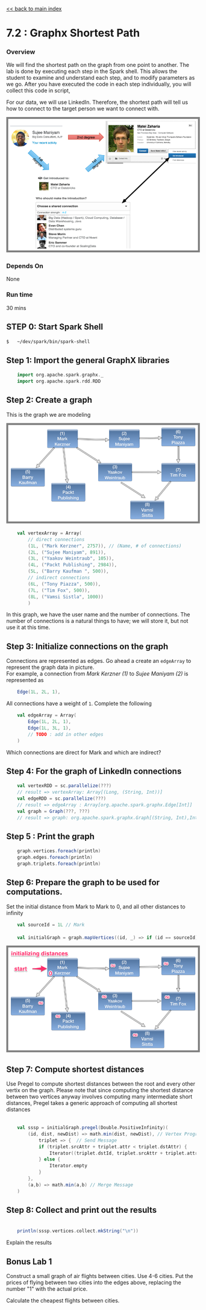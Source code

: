 <link rel='stylesheet' href='../assets/css/main.css'/>

[<< back to main index](../README.md)

7.2 : Graphx Shortest Path
============================

### Overview
We will find the shortest path on the graph from one point to another. The lab is done by executing each step
in the Spark shell. This allows the student to examine and understand each step, and to modify parameters as we go.
After you have executed the code in each step individually, you will collect this code in script,

For our data, we will use LinkedIn. Therefore, the shortest path will tell us how to connect to the target person
we want to connect with.

<img src="../assets/images/7.2-connections.png" style="border: 5px solid grey; max-width:100%;" />

### Depends On
None

### Run time
30 mins


## STEP 0: Start Spark Shell
```bash
$   ~/dev/spark/bin/spark-shell
```

## Step 1: Import the general GraphX libraries

```scala
    import org.apache.spark.graphx._
    import org.apache.spark.rdd.RDD
```


## Step 2: Create a graph

This is the graph we are modeling

<img src="../assets/images/7.2-network.png" style="border: 5px solid grey; max-width:100%;" />


```scala
    val vertexArray = Array(
        // direct connections
        (1L, ("Mark Kerzner", 2757)), // (Name, # of connections)
        (2L, ("Sujee Maniyam", 891)),
        (3L, ("Yaakov Weintraub", 105)),
        (4L, ("Packt Publishing", 2984)),
        (5L, ("Barry Kaufman ", 500)),
        // indirect connections
        (6L, ("Tony Piazza", 500)),
        (7L, ("Tim Fox", 500)),
        (8L, ("Vamsi Sistla", 1000))
        )
```

In this graph, we have the user name and the number of connections. The number of connections is a natural things to have;
we will store it, but not use it at this time.



## Step 3: Initialize connections on the graph
Connections are represented as edges.  Go ahead a create an `edgeArray` to represent the graph data in picture.  
For example, a connection from *Mark Kerzner (1)* to *Sujee Maniyam (2)* is represented as

```scala
    Edge(1L, 2L, 1),
```
All connections have a weight of `1`.  Complete the following

```scala
    val edgeArray = Array(
        Edge(1L, 2L, 1),
        Edge(1L, 3L, 1),
        // TODO : add in other edges
    )
```

Which connections are direct for Mark and which are indirect?

## Step 4: For the graph of LinkedIn connections

```scala
    val vertexRDD = sc.parallelize(???)
    // result => vertexArray: Array[(Long, (String, Int))]
    val edgeRDD = sc.parallelize(???)
    // result => edgeArray : Array[org.apache.spark.graphx.Edge[Int]]
    val graph = Graph(???, ???)
    // result => graph: org.apache.spark.graphx.Graph[(String, Int),Int]
```

## Step 5 : Print the graph
```scala
    graph.vertices.foreach(println)
    graph.edges.foreach(println)
    graph.triplets.foreach(println)
```

## Step 6: Prepare the graph to be used for computations.

Set the initial distance from Mark to Mark to 0, and all other distances to infinity

```scala
    val sourceId = 1L // Mark

    val initialGraph = graph.mapVertices((id, _) => if (id == sourceId) 0.0 else Double.PositiveInfinity)
```

<img src="../assets/images/7.2c.png" style="border: 5px solid grey; max-width:100%;" />

## Step 7: Compute shortest distances

Use Pregel to compute shortest distances between the root and every other vertix on the graph.
Please note that since computing the shortest distance between two vertices anyway involves computing many intermediate short distances,
Pregel takes a generic approach of computing all shortest distances

```scala

    val sssp = initialGraph.pregel(Double.PositiveInfinity)(
        (id, dist, newDist) => math.min(dist, newDist), // Vertex Program
            triplet => {  // Send Message
            if (triplet.srcAttr + triplet.attr < triplet.dstAttr) {
                Iterator((triplet.dstId, triplet.srcAttr + triplet.attr))
            } else {
                Iterator.empty
            }
        },
        (a,b) => math.min(a,b) // Merge Message
    )
```


## Step 8: Collect and print out the results

```scala

    println(sssp.vertices.collect.mkString("\n"))
```

Explain the results

## Bonus Lab 1
Construct a small graph of air flights between cities. Use 4-6 cities. Put the prices of flying between two cities into the edges above, replacing the number "1" with the actual price.

Calculate the cheapest flights between cities.
